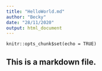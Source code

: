 ```yaml
---
title: "HelloWorld.md"
author: "Becky"
date: "28/11/2020"
output: html_document
---
```


```{r setup, include=FALSE}
knitr::opts_chunk$set(echo = TRUE)
```

## This is a markdown file.
